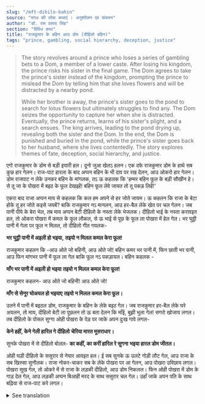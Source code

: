```yaml
---
slug: "/mft-dihilo-bahin"
source: "मगध की लोक कथाएं : अनुशाीलन एवं संचयन"
author: "डॉ. राम प्रसाद सिंह"
section: "विविध कथा"
title: "राजकुमार के बहिन आउ डोम (दीहिलो बहिन)"
tags: "prince, gambling, social hierarchy, deception, justice"
---
```

<blockquote>
The story revolves around a prince who loses a series of gambling bets to a Dom, a member of a lower caste. After losing his kingdom, the prince risks his sister in the final game. The Dom agrees to take the prince's sister instead of the kingdom, prompting the prince to mislead the Dom by telling him that she loves flowers and will be distracted by a nearby pond. 

While her brother is away, the prince's sister goes to the pond to search for lotus flowers but ultimately struggles to find any. The Dom seizes the opportunity to capture her when she is distracted. Eventually, the prince returns, learns of his sister's plight, and a search ensues. The king arrives, leading to the pond drying up, revealing both the sister and the Dom. In the end, the Dom is punished and buried in the pond, while the prince's sister goes back to her husband, where she lives contentedly. The story explores themes of fate, deception, social hierarchy, and justice.
</blockquote>

एगो राजकुमार के डोम से बड़ी इयारी हल। दूनो जुआ खेलऽ हलन। एक दफे राजकुमार डोम के हाथे सब कुछ हार गेलन। राज-पाट हारला के बाद अप्पन बहिन के भी दाव पर रख देलन, आउ ओकरो हार गेलन। डोम राजपाट न लेके उनकर बहिन के मांगलक, तऽ ऊ कहलक कि 'हम्मर बहिन फूल के बड़ी सौखीन हे। से तू जा के पोखरा में बइठ के फूल देखइहें! बहिन फूल लेवे जायत तो तू पकड़ लिहें!' 

एकरा बाद राजा अप्पन माय से कहलक कि कल हम अपने से हर जोते जायम। ऊ कहलन कि राजा के बेटा होके तू हर जोते कइसे जयबें? बाकि राजकुमार नऽ मानलन, आउ हर-बैल लेके खेत पर चल गेलन। जब पानी पीये के बेरा भेल, तब माय अप्पन बेटी दीहिलो के नस्ता लेके भेजलक। दीहिलो भाई के नस्ता करावइत हल, तो ओकरा पोखरा में कमल के फूल लौकल, से ऊ भाई से पूछ के फूल ला पोखरा में हेल गेल। भर घुठ्ठी पानी में गेला पर फूल न मिलल, तो दीहिलो गीत गयलक- 

**भर घुट्ठी पानी में अइली हो भइया,**
**तइयो न मिलल कमल केरा फूल!** 

राजकुमार कहलन कि -आउ ओते जो बहिनी, आउ ओते जो! 
बहिन कमर भर पानी में, फिन छाती भर पानी, आउ फिन मांगभर पानी में फूल ला गेल बाकि फूल नऽ पकड़ायल। बहिन कहलक - 

**माँग भर पानी में अइली हो भइया**
**तइयो न मिलल कमल केरा फूल!**

राजकुमार कहलन- आउ ओते जो बहिनी! आउ ओते जो!

**माँग से सेनूर घोअयल हो भइयाए** 
**तइयो न मिलल कमल केरा फूल।** 

उतने में पानी में बइठल डोम, राजकुमार के बहिन के लेके बइठ गेल। जब राजकुमार हर-बैल लेके घरे अयलन, तो माय, दीहिलो बेटी ला पूछलन तो ऊ बता देलन कि माँई, बुझी भुला गेल! सगरो खोजाय लगल। तब दीहिलो के पोसल सुग्गा ओही पोखरा के पेड़ पर जाके अपन दुःख गावे लगल- 

**केने हहीं, केने गेली हारिल गे दीहिलो**
**चेरिया मारत मूसराधार।**
 
सुनके पोखरा में से दीहिलो बोलल-
**का कहीं, का करीं हारिल रे सुगना**
**भइया हारल डोम जीतल।** 

ओही घड़ी दीहिलो के ससुरार से नेयार आवइत हल। ई सब सुनके ऊ उलटे गोड़ी लौट गेल, आउ राजा के सब खिस्सा सुनौलक। राजा नोकर-चाकर सब के लेके पोखरा पर आ गेलन, आउ पोखरा उविछाय लगल। पोखरा सूख गेल, तो ओकरे में से राजा के लड़की दीहिलो, आउ डोम निकलल। फिन ओही पोखरा में डोम के गाड़ देल गेल, आउ लड़की अप्पन बिआही मरद के साथ ससुरार चल गेल। उहाँ जाके अपन पति के साथ बढ़िया से राज-पाट करे लगल। 

<details>
<summary>See translation</summary>

Once a prince had a big feud with a Dom (a member of a lower caste). They both were gamblers. One day, the prince lost everything to the Dom. After losing the kingdom, he even put his sister on the line, and he lost her too. When the Dom demanded the prince’s sister instead of the kingdom, he said, "My sister is very fond of flowers. Just go and sit by the pond and watch the flowers! If she goes to pick flowers, then you can catch her!"

After this, the king asked his mother if he would win in the next game. She replied, "How can you, being the king's son, lose?" But the prince did not listen and took the oxen and went to the field. When it was time to drink water, the mother sent her daughter to bring snacks. The sister was preparing food for her brother when she saw the lotus flowers in the pond; she asked him about the flowers and went to the pond to get them. She went into the water, but after some time, she could not find any flowers, so she sang a song:

**"Though I've come with a belly full of water, Brother,**  
**Still, I could not find the lotus flower!"**

The prince then called out to his sister, "Come here, sister! Come here!" The sister went waist-deep into the water, then found herself chest-deep, and finally knee-deep, still trying to catch the flowers, but she couldn’t grasp any. She said:

**“Though I’ve come with my hands outstretched, Brother**  
**Still, I could not find the lotus flower!”**

Just then, sitting in the water, the Dom caught the prince's sister. When the prince returned home with the oxen, his mother asked his sister where she was. She replied that she had forgotten the way! A search began for her. Then the sister’s parrot flew to the tree by the pond and started to lament her misfortune:

**“Where did she go, where did she go, the sister who lost?**  
**Beating my chest in sorrow!”**

Hearing this, the sister spoke from the water:

**“What’s wrong, what has happened, dear parrot?**  
**My brother lost, the Dom won!”**

At that moment, the sister’s father-in-law was coming from the in-laws’ house. Hearing all this, he turned back and reported everything to the king. The king, along with his servants and attendants, went to the pond and began searching it. When the pond dried up, the king's daughter, the sister, and the Dom emerged. Then the Dom was buried in that same pond, and the sister went back to her husband at her in-laws’ house. There, she began to rule happily with her husband.
</details>
